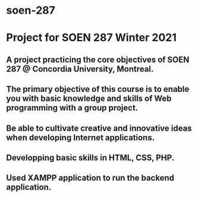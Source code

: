 # soen-287
# Project for SOEN 287 Winter 2021  

## A project practicing the core objectives of SOEN 287 @ Concordia University, Montreal. 
## The primary objective of this course is to enable you with basic knowledge and skills of Web programming with a group project.
## Be able to cultivate creative and innovative ideas when developing Internet applications.
## Developping basic skills in HTML, CSS, PHP. 
## Used XAMPP application to run the backend application. 


